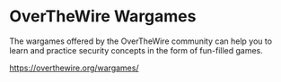 # OverTheWire Wargames

The wargames offered by the OverTheWire community can help you to learn and practice security concepts in the form of fun-filled games.

https://overthewire.org/wargames/
